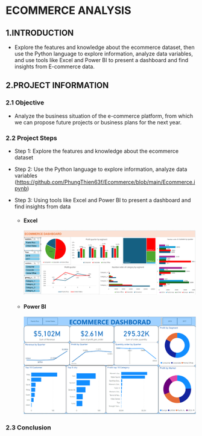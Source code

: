 # ECOMMERCE ANALYSIS
## 1.INTRODUCTION
- Explore the features and knowledge about the ecommerce dataset, then use the Python language to explore information, analyze data variables, and use tools like Excel and Power BI to present a dashboard and find insights from E-commerce data.
## 2.PROJECT INFORMATION
### 2.1 Objective
- Analyze the business situation of the e-commerce platform, from which we can propose future projects or business plans for the next year.
### 2.2 Project Steps
- Step 1: Explore the features and knowledge about the ecommerce dataset
- Step 2: Use the Python language to explore information, analyze data variables
  (https://github.com/PhungThien63f/Ecommerce/blob/main/Ecommerce.ipynb)
- Step 3: Using tools like Excel and Power BI to present a dashboard and find insights from data
  
  - #### Excel
    ![markdown](https://github.com/PhungThien63f/Ecommerce/blob/main/Excel.png)
    
  - #### Power BI
    ![markdown](https://github.com/PhungThien63f/Ecommerce/blob/main/Power_BI.png)
### 2.3 Conclusion
  
 
    
  
  
